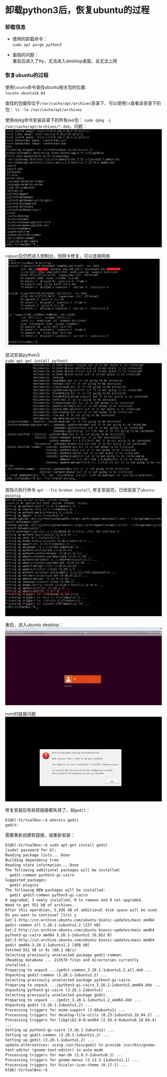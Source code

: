 # 卸载python3后，恢复ubuntu的过程


### 卸载信息
- 使用的卸载命令：  
`sudo apt purge python3`

- 面临的问题：  
重启后进入了tty，无法进入desktop桌面，且无法上网

  
  
### 恢复ubuntu的过程

使用`locate`命令查找ubuntu相关包的位置:   
`locate ubuntu18.04`

查找的包缓存位于`/var/cache/apt/archives`目录下，可以使用`ls`查看该目录下的包：
`ls -la /var/cache/apt/archives`

使用dpkg命令安装目录下的所有`deb`包：
`sudo dpkg -i /var/cache/apt/archives/*.deb`，问题：   
[![](https://github.com/zi-l/zi-l.github.io/blob/master/images/ubuntu/issues/dpkg-install-deb-binary.png)](https://github.com/zi-l/zi-l.github.io/blob/master/images/ubuntu/issues/dpkg-install-deb-binary.png)

`reboot`后仍然进入控制台，但网卡修复，可以连接网络  
[![](https://github.com/zi-l/zi-l.github.io/blob/master/images/ubuntu/issues/reboot-after-deb-being-installed.png)](https://github.com/zi-l/zi-l.github.io/blob/master/images/ubuntu/issues/reboot-after-deb-being-installed.png)


尝试安装python3  
`sudo apt-get install python3`  
[![](https://github.com/zi-l/zi-l.github.io/blob/master/images/ubuntu/issues/tried-to-install-python3.png)](https://github.com/zi-l/zi-l.github.io/blob/master/images/ubuntu/issues/tried-to-install-python3.png)

按指示执行命令
`apt --fix-broken install`, 修复安装完，已经安装了`ubuntu-desktop`
[![](https://github.com/zi-l/zi-l.github.io/blob/master/images/ubuntu/issues/fix-broken-install.png)](https://github.com/zi-l/zi-l.github.io/blob/master/images/ubuntu/issues/fix-broken-install.png)

重启，进入ubuntu desktop：
[![](https://github.com/zi-l/zi-l.github.io/blob/master/images/ubuntu/issues/enter-gui.png)](https://github.com/zi-l/zi-l.github.io/blob/master/images/ubuntu/issues/enter-gui.png)

nvm的链接问题
[![](https://github.com/zi-l/zi-l.github.io/blob/master/images/ubuntu/issues/nvm-link-issue-with-node.png)](https://github.com/zi-l/zi-l.github.io/blob/master/images/ubuntu/issues/nvm-link-issue-with-node.png)


修复安装后有些软链接都失效了，如`gedit`：
```
bl@bl-VirtualBox:~$ whereis gedit
gedit:
```
需要重新创建软链接，或重新安装：
```
bl@bl-VirtualBox:~$ sudo apt-get install gedit
[sudo] password for bl: 
Reading package lists... Done
Building dependency tree       
Reading state information... Done
The following additional packages will be installed:
  gedit-common python3-gi-cairo
Suggested packages:
  gedit-plugins
The following NEW packages will be installed:
  gedit gedit-common python3-gi-cairo
0 upgraded, 3 newly installed, 0 to remove and 9 not upgraded.
Need to get 551 kB of archives.
After this operation, 5,036 kB of additional disk space will be used.
Do you want to continue? [Y/n] y
Get:1 http://cn.archive.ubuntu.com/ubuntu bionic-updates/main amd64 gedit-common all 3.28.1-1ubuntu1.2 [137 kB]
Get:2 http://cn.archive.ubuntu.com/ubuntu bionic-updates/main amd64 python3-gi-cairo amd64 3.26.1-2ubuntu1 [6,652 B]
Get:3 http://cn.archive.ubuntu.com/ubuntu bionic-updates/main amd64 gedit amd64 3.28.1-1ubuntu1.2 [408 kB]
Fetched 551 kB in 9s (60.1 kB/s)                                               
Selecting previously unselected package gedit-common.
(Reading database ... 213570 files and directories currently installed.)
Preparing to unpack .../gedit-common_3.28.1-1ubuntu1.2_all.deb ...
Unpacking gedit-common (3.28.1-1ubuntu1.2) ...
Selecting previously unselected package python3-gi-cairo.
Preparing to unpack .../python3-gi-cairo_3.26.1-2ubuntu1_amd64.deb ...
Unpacking python3-gi-cairo (3.26.1-2ubuntu1) ...
Selecting previously unselected package gedit.
Preparing to unpack .../gedit_3.28.1-1ubuntu1.2_amd64.deb ...
Unpacking gedit (3.28.1-1ubuntu1.2) ...
Processing triggers for mime-support (3.60ubuntu1) ...
Processing triggers for desktop-file-utils (0.23-1ubuntu3.18.04.2) ...
Processing triggers for libglib2.0-0:amd64 (2.56.4-0ubuntu0.18.04.4) ...
Setting up python3-gi-cairo (3.26.1-2ubuntu1) ...
Setting up gedit-common (3.28.1-1ubuntu1.2) ...
Setting up gedit (3.28.1-1ubuntu1.2) ...
update-alternatives: using /usr/bin/gedit to provide /usr/bin/gnome-text-editor (gnome-text-editor) in auto mode
Processing triggers for man-db (2.8.3-2ubuntu0.1) ...
Processing triggers for gnome-menus (3.13.3-11ubuntu1.1) ...
Processing triggers for hicolor-icon-theme (0.17-2) ...
bl@bl-VirtualBox:~$ 
```

